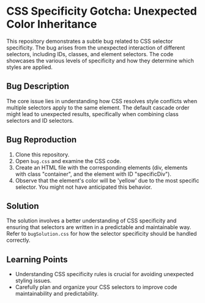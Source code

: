 # CSS Specificity Gotcha: Unexpected Color Inheritance

This repository demonstrates a subtle bug related to CSS selector specificity. The bug arises from the unexpected interaction of different selectors, including IDs, classes, and element selectors. The code showcases the various levels of specificity and how they determine which styles are applied.

## Bug Description

The core issue lies in understanding how CSS resolves style conflicts when multiple selectors apply to the same element. The default cascade order might lead to unexpected results, specifically when combining class selectors and ID selectors.

## Bug Reproduction

1.  Clone this repository.
2.  Open `bug.css` and examine the CSS code.
3.  Create an HTML file with the corresponding elements (div, elements with class "container", and the element with ID "specificDiv").
4.  Observe that the element's color will be 'yellow' due to the most specific selector. You might not have anticipated this behavior. 

## Solution

The solution involves a better understanding of CSS specificity and ensuring that selectors are written in a predictable and maintainable way. Refer to `bugSolution.css` for how the selector specificity should be handled correctly.

## Learning Points

- Understanding CSS specificity rules is crucial for avoiding unexpected styling issues.
- Carefully plan and organize your CSS selectors to improve code maintainability and predictability.